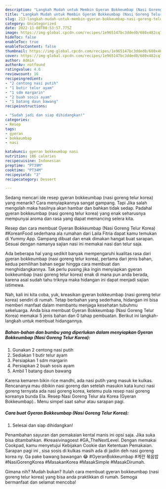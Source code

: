 ```yaml
---
description: "Langkah Mudah untuk Membin Gyeran Bokkeumbap (Nasi Goreng Telur Korea) yang Enak"
title: "Langkah Mudah untuk Membin Gyeran Bokkeumbap (Nasi Goreng Telur Korea) yang Enak"
slug: 213-langkah-mudah-untuk-membin-gyeran-bokkeumbap-nasi-goreng-telur-korea-yang-enak
category: Uncategorized
date: 2022-11-08T00:53:57.775Z
image: https://img-global.cpcdn.com/recipes/1e965147bc3dded0/680x482cq70/gyeran-bokkeumbap-nasi-goreng-telur-korea-foto-resep-utama.jpg
hideToc: false
enableToc: true
enableTocContent: false
thumbnail: https://img-global.cpcdn.com/recipes/1e965147bc3dded0/680x482cq70/gyeran-bokkeumbap-nasi-goreng-telur-korea-foto-resep-utama.jpg
cover: https://img-global.cpcdn.com/recipes/1e965147bc3dded0/680x482cq70/gyeran-bokkeumbap-nasi-goreng-telur-korea-foto-resep-utama.jpg
author: Admin
authorAv: notfound
ratingvalue: 4.6
reviewcount: 16
recipeingredient:
- "2 centong nasi putih"
- "1 butir telur ayam"
- "1 sdm margarin"
- "2 buah sosis ayam"
- "1 batang daun bawang"
recipeinstructions:

- "Sudah jadi dan siap dihidangkan!"
categories:
- Resep
tags:
- gyeran
- bokkeumbap
- nasi

katakunci: gyeran bokkeumbap nasi 
nutrition: 186 calories
recipecuisine: Indonesian
preptime: "PT39M"
cooktime: "PT34M"
recipeyield: "3"
recipecategory: Dessert

---
```



Sedang mencari ide resep gyeran bokkeumbap (nasi goreng telur korea) yang menarik? Cara menyiapkannya sangat gampang. Tapi Jika salah mengolah maka hasilnya akan hambar dan bahkan tidak sedap. Padahal gyeran bokkeumbap (nasi goreng telur korea) yang enak seharusnya mempunyai aroma dan rasa yang dapat memancing selera kita.


Resep dan cara membuat Gyeran Bokkeumbap (Nasi Goreng Telur Korea) #KoreanFood sederhana ala rumahan dari Laila Fitria dapat kamu temukan di Yummy App. Gampang dibuat dan enak dimakan hangat buat sarapan. Sesuai dengan namanya sajian nasi ini memakai nasi dan telur saja.

Ada beberapa hal yang sedikit banyak mempengaruhi kualitas rasa dari gyeran bokkeumbap (nasi goreng telur korea), pertama dari jenis bahan, kedua pemilihan bahan segar hingga cara membuat dan menghidangkannya. Tak perlu pusing jika ingin menyiapkan gyeran bokkeumbap (nasi goreng telur korea) enak di mana pun anda berada, karena asal sudah tahu triknya maka hidangan ini dapat menjadi sajian istimewa.


Nah, kali ini kita coba, yuk, kreasikan gyeran bokkeumbap (nasi goreng telur korea) sendiri di rumah. Tetap berbahan yang sederhana, hidangan ini bisa memberi manfaat dalam membantu menjaga kesehatan tubuhmu sekeluarga. Anda bisa membuat Gyeran Bokkeumbap (Nasi Goreng Telur Korea) memakai 5 jenis bahan dan 0 tahap pembuatan. Berikut ini langkah-langkah untuk membuat hidangannya.

<!--inarticleads1-->

##### Bahan-bahan dan bumbu yang diperlukan dalam menyiapkan Gyeran Bokkeumbap (Nasi Goreng Telur Korea):

1. Gunakan 2 centong nasi putih
1. Sediakan 1 butir telur ayam
1. Persiapkan 1 sdm margarin
1. Persiapkan 2 buah sosis ayam
1. Ambil 1 batang daun bawang


Karena kemaren bikin rice mandhi, ada nasi putih yang masuk ke kulkas. Rencananya mau dibikin nasi goreng dan setelah masukin kata kunci nasi goreng ternyata ada nasi goreng korea, ketemu pula resep nasi goreng koreanya bunda Ela. Resep Nasi Goreng Telur ala Korea (Gyeran Bokkeumbap).. Menu simpel saat sahur atau sarapan pagi. 

<!--inarticleads2-->

##### Cara buat Gyeran Bokkeumbap (Nasi Goreng Telur Korea):


1. Selesai dan siap dihidangkan!

Penambahan sayuran dan pemakaian kental manis ini opsi saja. Jika suka bisa ditambahkan. #kreasivinagoest #GA_TheNextLevel. Dengan memakai Cookpad, kamu menyetujui Kebijakan Cookie dan Ketentuan Pemakaian. Sarapan pagi ini , sisa sosis di kulkas masih ada di jadiin deh nasi goreng korea ny. Ga pake bawang bawangan 😂 #GyeranBokkeumbap #계란 볶음밥 #NasiGorengKorea #MasakanKorea #MasakSimple #MasakDirumah. 

Gimana nih? Mudah bukan? Itulah cara membuat gyeran bokkeumbap (nasi goreng telur korea) yang bisa anda praktikkan di rumah. Semoga bermanfaat dan selamat mencoba!
